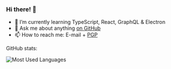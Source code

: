 ### Hi there! 👋

- 🌱 I’m currently learning TypeScript, React, GraphQL & Electron
- 💬 Ask me about anything [on GitHub](https://github.com/geeqla/geeqla/issues)
- 📫 How to reach me: E-mail + [PGP](https://www.geeqla.com/geeqla.asc)

GitHub stats:

![Most Used Languages](https://github-readme-stats.vercel.app/api/top-langs/?username=geeqla&layout=compact)

<!-- Credits: https://github.com/anuraghazra/github-readme-stats -->
